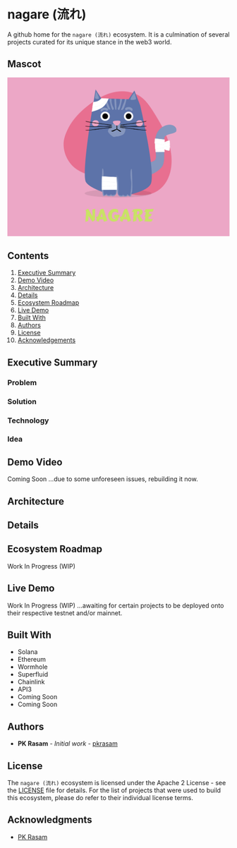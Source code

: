 # nagare (流れ)

A github home for the `nagare (流れ)` ecosystem. It is a culmination of several projects curated for its unique stance in the web3 world.

## Mascot

![Mascot](images/nagare.png)

## Contents

1. [Executive Summary](#executive-summary)
1. [Demo Video](#demo-video)
1. [Architecture](#architecture)
1. [Details](#details)
1. [Ecosystem Roadmap](#ecosystem-roadmap)
1. [Live Demo](#live-demo)
1. [Built With](#built-with)
1. [Authors](#authors)
1. [License](#license)
1. [Acknowledgements](#acknowledgements)

## Executive Summary

### Problem
### Solution
### Technology
### Idea

## Demo Video

Coming Soon ...due to some unforeseen issues, rebuilding it now.

## Architecture

## Details

## Ecosystem Roadmap

Work In Progress (WIP)

## Live Demo

Work In Progress (WIP) ...awaiting for certain projects to be deployed onto their respective testnet and/or mainnet.

## Built With

* Solana
* Ethereum
* Wormhole
* Superfluid
* Chainlink
* API3
* Coming Soon
* Coming Soon

## Authors

* **PK Rasam** - *Initial work* - [pkrasam](https://github.com/pkrasam)

## License

The `nagare (流れ)` ecosystem is licensed under the Apache 2 License - see the [LICENSE](LICENSE) file for details. For the list of projects that were used to build this ecosystem, please do refer to their individual license terms.

## Acknowledgments

* [PK Rasam](https://github.com/pkrasam)